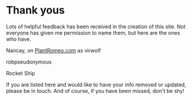 # Thank yous

Lots of helpful feedback has been received in the creation of this site. Not everyone has given me permission to name them, but here are the ones who have.

Nancay, on [PlantRomeo.com](http://PlantRomeo.com) as virwolf

robpseudonymous

Rocket Ship

If you are listed here and would like to have your info removed or updated, please be in touch. And of course, if you have been missed, don't be shy!
